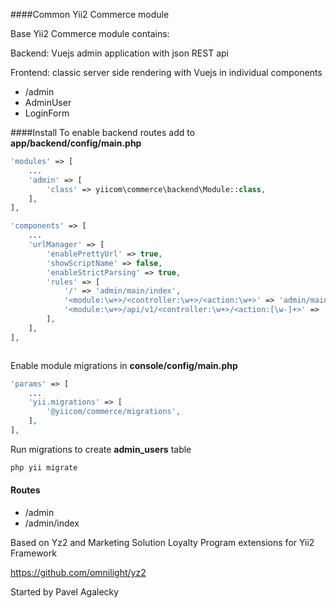 ####Common Yii2 Commerce module

Base Yii2 Commerce module contains:

Backend: Vuejs admin application with json REST api

Frontend: classic server side rendering with Vuejs in individual components 


* /admin 
* AdminUser
* LoginForm

####Install
To enable backend routes add to **app/backend/config/main.php**
```php
'modules' => [
    ...
    'admin' => [
        'class' => yiicom\commerce\backend\Module::class,
    ],
],

'components' => [
    ...
    'urlManager' => [
        'enablePrettyUrl' => true,
        'showScriptName' => false,
        'enableStrictParsing' => true,
        'rules' => [
            '/' => 'admin/main/index',
            '<module:\w+>/<controller:\w+>/<action:\w+>' => 'admin/main/index',
            '<module:\w+>/api/v1/<controller:\w+>/<action:[\w-]+>' => '<module>/api/v1/<controller>/<action>',
        ],
    ],
],



```
Enable module migrations in **console/config/main.php**
```php
'params' => [
    ...
    'yii.migrations' => [
        '@yiicom/commerce/migrations',
    ],
],
```

Run migrations to create **admin_users** table 
```bash
php yii migrate
```

#### Routes
* /admin
* /admin/index


Based on Yz2 and Marketing Solution Loyalty Program 
extensions for Yii2 Framework 

https://github.com/omnilight/yz2 

Started by Pavel Agalecky

